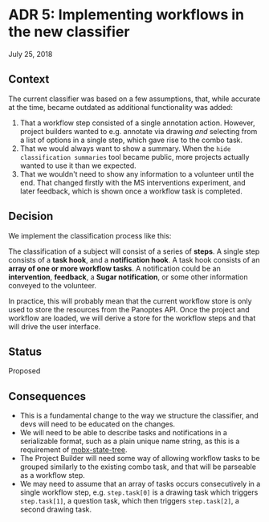 # ADR 5: Implementing workflows in the new classifier

July 25, 2018

## Context

The current classifier was based on a few assumptions, that, while accurate at the time, became outdated as additional functionality was added:

1. That a workflow step consisted of a single annotation action. However, project builders wanted to e.g. annotate via drawing _and_ selecting from a list of options in a single step, which gave rise to the combo task.
1. That we would always want to show a summary. When the `hide classification summaries` tool became public, more projects actually wanted to use it than we expected.
1. That we wouldn't need to show any information to a volunteer until the end. That changed firstly with the MS interventions experiment, and later feedback, which is shown once a workflow task is completed.

## Decision

We implement the classification process like this:

The classification of a subject will consist of a series of __steps__. A single step consists of a __task hook__, and a __notification hook__. A task hook consists of an __array of one or more workflow tasks__. A notification could be an __intervention__, __feedback__, a __Sugar notification__, or some other information conveyed to the volunteer.

In practice, this will probably mean that the current workflow store is only used to store the resources from the Panoptes API. Once the project and workflow are loaded, we will derive a store for the workflow steps and that will drive the user interface.

## Status

Proposed

## Consequences

- This is a fundamental change to the way we structure the classifier, and devs will need to be educated on the changes.
- We will need to be able to describe tasks and notifications in a serializable format, such as a plain unique name string, as this is a requirement of [mobx-state-tree](https://github.com/mobxjs/mobx-state-tree#tree-semantics-in-detail).
- The Project Builder will need some way of allowing workflow tasks to be grouped similarly to the existing combo task, and that will be parseable as a workflow step.
- We may need to assume that an array of tasks occurs consecutively in a single workflow step, e.g. `step.task[0]` is a drawing task which triggers `step.task[1]`, a question task, which then triggers `step.task[2]`, a second drawing task.
